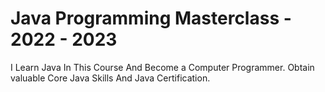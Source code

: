 # Java Programming Masterclass - 2022 - 2023

I Learn Java In This Course And Become a Computer Programmer. Obtain valuable Core Java Skills And Java Certification.
